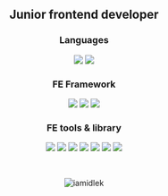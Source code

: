 <h2 align="center">Junior frontend developer</h2>


<h3 align="center">Languages</h3>
<p align="center">
 <a href="javascript:void(0)"><img src="https://img.shields.io/badge/JavaScript-12457A?style=flat&logo=JavaScript&logoColor=F7DF1E" style="max-width: 100%;"></a>
 <a href="javascript:void(0)"><img src="https://img.shields.io/badge/TypeScript-12457A?style=flat&logo=TypeScript&logoColor=3178C6" style="max-width: 100%;"></a>
</p>

<h3 align="center">FE Framework</h3>
<p align="center">
 <a href="javascript:void(0)"><img src="https://img.shields.io/badge/React-12457A?style=flat&logo=React&logoColor=61DAFB" style="max-width: 100%;"></a>
 <a href="javascript:void(0)"><img src="https://img.shields.io/badge/Next-12457A?style=flat&logo=Next.js&logoColor=000000" style="max-width: 100%;"></a>
 <a href="javascript:void(0)"><img src="https://img.shields.io/badge/Vue-12457A?style=flat&logo=Vue.js&logoColor=4FC08D" style="max-width: 100%;"></a>
</p>

<h3 align="center">FE tools &#38; library</h3>
<p align="center">
  <a href="javascript:void(0)"><img src="https://img.shields.io/badge/HTML-12457A?style=flat&logo=HTML5&logoColor=E34F26" style="max-width: 100%;"></a>
  <a href="javascript:void(0)"><img src="https://img.shields.io/badge/CSS-12457A?style=flat&logo=CSS3&logoColor=1572B6" style="max-width: 100%;"></a>
  <a href="javascript:void(0)"><img src="https://img.shields.io/badge/SCSS-12457A?style=flat&logo=Sass&logoColor=CC6699" style="max-width: 100%;"></a>
  <a href="javascript:void(0)"><img src="https://img.shields.io/badge/Babel-12457A?style=flat&logo=Babel&logoColor=F9DC3E" style="max-width: 100%;"></a>
  <a href="javascript:void(0)"><img src="https://img.shields.io/badge/Webpack-12457A?style=flat&logo=Webpack&logoColor=8DD6F9" style="max-width: 100%;"></a>
  <a href="javascript:void(0)"><img src="https://img.shields.io/badge/Redux-12457A?style=flat&logo=Redux&logoColor=764ABC" style="max-width: 100%;"></a>
  <a href="javascript:void(0)"><img src="https://img.shields.io/badge/Saga-12457A?style=flat&logo=Redux-Saga&logoColor=999999" style="max-width: 100%;"></a>
</p>

<br/>

<p align="center">
<img
  src="https://github-readme-stats.vercel.app/api/top-langs?username=iamidlek&show_icons=true&locale=en&layout=compact"
  alt="iamidlek"
/>
</p>
